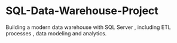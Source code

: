 # SQL-Data-Warehouse-Project
Building a modern data warehouse with SQL Server , including ETL processes , data modeling and analytics.
